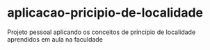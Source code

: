 # aplicacao-pricipio-de-localidade
Projeto pessoal aplicando os conceitos de principio de localidade aprendidos em aula na faculdade
